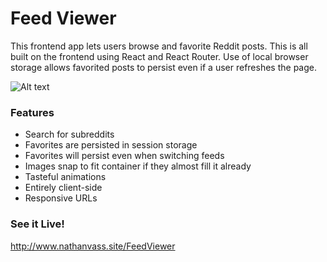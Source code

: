 # Feed Viewer #
This frontend app lets users browse and favorite Reddit posts. This is all built on the frontend using React and React Router. Use of local browser storage allows favorited posts to persist even if a user refreshes the page. 

![Alt text](https://user-images.githubusercontent.com/21062561/30307443-33ea2c70-974c-11e7-846b-4f038cbfe7e3.PNG "Image")

### Features ###
  - Search for subreddits
  - Favorites are persisted in session storage
  - Favorites will persist even when switching feeds
  - Images snap to fit container if they almost fill it already
  - Tasteful animations 
  - Entirely client-side
  - Responsive URLs 


### See it Live! ###
  http://www.nathanvass.site/FeedViewer
